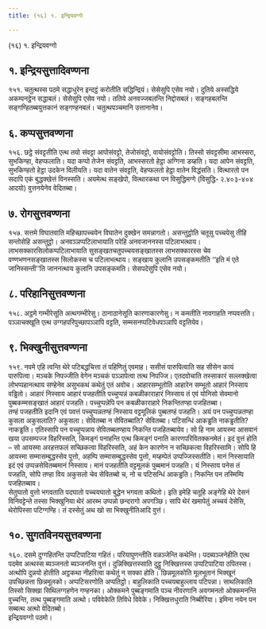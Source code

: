 ```yaml
---
title: (१६) १. इन्द्रियवग्गो

---
```

(१६) १. इन्द्रियवग्गो  


## १. इन्द्रियसुत्तादिवण्णना

१५१. चतुत्थस्स पठमे सद्धाधुरेन इन्दट्ठं करोतीति सद्धिन्द्रियं। सेसेसुपि एसेव नयो। दुतिये अस्सद्धिये अकम्पनट्ठेन सद्धाबलं। सेसेसुपि एसेव नयो। ततिये अनवज्जबलन्ति निद्दोसबलं। सङ्गहबलन्ति सङ्गण्हितब्बयुत्तकानं सङ्गण्हनबलं। चतुत्थपञ्चमानि उत्तानानेव।  


## ६. कप्पसुत्तवण्णना

१५६. छट्ठे संवट्टतीति एत्थ तयो संवट्टा आपोसंवट्टो, तेजोसंवट्टो, वायोसंवट्टोति। तिस्सो संवट्टसीमा आभस्सरा, सुभकिण्हा, वेहप्फलाति। यदा कप्पो तेजेन संवट्टति, आभस्सरतो हेट्ठा अग्गिना डय्हति। यदा आपेन संवट्टति, सुभकिण्हतो हेट्ठा उदकेन विलीयति। यदा वातेन संवट्टति, वेहप्फलतो हेट्ठा वातेन विद्धंसति। वित्थारतो पन सदापि एकं बुद्धक्खेत्तं विनस्सति। अयमेत्थ सङ्खेपो, वित्थारकथा पन विसुद्धिमग्गे (विसुद्धि॰ २.४०३-४०४ आदयो) वुत्तनयेनेव वेदितब्बा।  


## ७. रोगसुत्तवण्णना

१५७. सत्तमे विघातवाति महिच्छापच्चयेन विघातेन दुक्खेन समन्नागतो। असन्तुट्ठोति चतूसु पच्चयेसु तीहि सन्तोसेहि असन्तुट्ठो। अनवञ्ञप्पटिलाभायाति परेहि अनवजाननस्स पटिलाभत्थाय। लाभसक्कारसिलोकप्पटिलाभायाति सुसङ्खतचतुपच्चयसङ्खातस्स लाभसक्कारस्स चेव वण्णभणनसङ्खातस्स सिलोकस्स च पटिलाभत्थाय। सङ्खाय कुलानि उपसङ्कमतीति ‘‘इति मं एते जानिस्सन्ती’’ति जाननत्थाय कुलानि उपसङ्कमति। सेसपदेसुपि एसेव नयो।  


## ८. परिहानिसुत्तवण्णना

१५८. अट्ठमे गम्भीरेसूति अत्थगम्भीरेसु। ठानाठानेसूति कारणाकारणेसु। न कमतीति नावगाहति नप्पवत्तति। पञ्ञाचक्खूति एत्थ उग्गहपरिपुच्छापञ्ञापि वट्टति, सम्मसनप्पटिवेधपञ्ञापि वट्टतियेव।  


## ९. भिक्खुनीसुत्तवण्णना

१५९. नवमे एहि त्वन्ति थेरे पटिबद्धचित्ता तं पहिणितुं एवमाह। ससीसं पारुपित्वाति सह सीसेन कायं पारुपित्वा। मञ्चके निपज्जीति वेगेन मञ्चकं पञ्ञापेत्वा तत्थ निपज्जि। एतदवोचाति तस्साकारं सल्लक्खेत्वा लोभप्पहानत्थाय सण्हेनेव असुभकथं कथेतुं एतं अवोच। आहारसम्भूतोति आहारेन सम्भूतो आहारं निस्साय वड्ढितो। आहारं निस्साय आहारं पजहतीति पच्चुप्पन्नं कबळीकाराहारं निस्साय तं एवं योनिसो सेवमानो पुब्बकम्मसङ्खातं आहारं पजहति। पच्चुप्पन्नेपि पन कबळीकाराहारे निकन्तितण्हा पजहितब्बा।  
तण्हं पजहतीति इदानि एवं पवत्तं पच्चुप्पन्नतण्हं निस्साय वट्टमूलिकं पुब्बतण्हं पजहति। अयं पन पच्चुप्पन्नतण्हा कुसला अकुसलाति? अकुसला। सेवितब्बा न सेवितब्बाति? सेवितब्बा। पटिसन्धिं आकड्ढति नाकड्ढतीति? नाकड्ढति। एतिस्सापि पन पच्चुप्पन्नाय सेवितब्बतण्हाय निकन्ति पजहितब्बायेव। सो हि नाम आयस्मा आसवानं खया उपसम्पज्ज विहरिस्सति, किमङ्गं पनाहन्ति एत्थ किमङ्गं पनाति कारणपरिवितक्कनमेतं। इदं वुत्तं होति – सो आयस्मा अरहत्तफलं सच्छिकत्वा विहरिस्सति, अहं केन कारणेन न सच्छिकत्वा विहरिस्सामि। सोपि हि आयस्मा सम्मासम्बुद्धस्सेव पुत्तो, अहम्पि सम्मासम्बुद्धस्सेव पुत्तो, मय्हम्पेतं उप्पज्जिस्सतीति। मानं निस्सायाति इदं एवं उप्पन्नसेवितब्बमानं निस्साय। मानं पजहतीति वट्टमूलकं पुब्बमानं पजहति। यं निस्साय पनेस तं पजहति, सोपि तण्हा विय अकुसलो चेव सेवितब्बो च, नो च पटिसन्धिं आकड्ढति। निकन्ति पन तस्मिम्पि पजहितब्बाव।  
सेतुघातो वुत्तो भगवताति पदघातो पच्चयघातो बुद्धेन भगवता कथितो। इति इमेहि चतूहि अङ्गेहि थेरे देसनं विनिवट्टेन्ते तस्सा भिक्खुनिया थेरं आरब्भ उप्पन्नो छन्दरागो अपगञ्छि। सापि थेरं खमापेतुं अच्चयं देसेसि, थेरोपिस्सा पटिग्गण्हि। तं दस्सेतुं अथ खो सा भिक्खुनीतिआदि वुत्तं।  


## १०. सुगतविनयसुत्तवण्णना

१६०. दसमे दुग्गहितन्ति उप्पटिपाटिया गहितं। परियापुणन्तीति वळञ्जेन्ति कथेन्ति। पदब्यञ्जनेहीति एत्थ पदमेव अत्थस्स ब्यञ्जनतो ब्यञ्जनन्ति वुत्तं। दुन्निक्खित्तस्साति दुट्ठु निक्खित्तस्स उप्पटिपाटिया ठपितस्स। अत्थोपि दुन्नयो होतीति अट्ठकथा नीहरित्वा कथेतुं न सक्का होति। छिन्नमूलकोति मूलभूतानं भिक्खूनं उपच्छिन्नत्ता छिन्नमूलको। अप्पटिसरणोति अप्पतिट्ठो। बाहुलिकाति पच्चयबाहुल्लाय पटिपन्ना। साथलिकाति तिस्सो सिक्खा सिथिलग्गहणेन गण्हनका। ओक्कमने पुब्बङ्गमाति पञ्च नीवरणानि अवगमनतो ओक्कमनन्ति वुच्चन्ति, तत्थ पुब्बङ्गमाति अत्थो। पविवेकेति तिविधे विवेके। निक्खित्तधुराति निब्बीरिया। इमिना नयेन पन सब्बत्थ अत्थो वेदितब्बो।  
इन्द्रियवग्गो पठमो।  